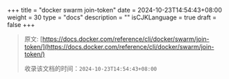 +++
title = "docker swarm join-token"
date = 2024-10-23T14:54:43+08:00
weight = 30
type = "docs"
description = ""
isCJKLanguage = true
draft = false
+++

> 原文: [https://docs.docker.com/reference/cli/docker/swarm/join-token/](https://docs.docker.com/reference/cli/docker/swarm/join-token/)
>
> 收录该文档的时间：`2024-10-23T14:54:43+08:00`
